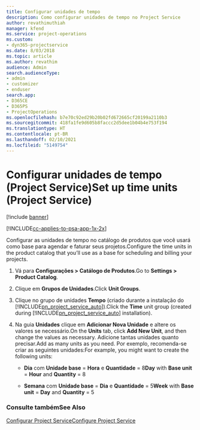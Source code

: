 ```yaml
---
title: Configurar unidades de tempo
description: Como configurar unidades de tempo no Project Service
author: revathimuthiah
manager: kfend
ms.service: project-operations
ms.custom:
- dyn365-projectservice
ms.date: 8/03/2018
ms.topic: article
ms.author: revathim
audience: Admin
search.audienceType:
- admin
- customizer
- enduser
search.app:
- D365CE
- D365PS
- ProjectOperations
ms.openlocfilehash: b7e70c92ed29b20b02fd672665cf20199a2110b3
ms.sourcegitcommit: 418fa1fe9d605b8faccc2d5dee1b04b4e753f194
ms.translationtype: HT
ms.contentlocale: pt-BR
ms.lasthandoff: 02/10/2021
ms.locfileid: "5149754"
---
```

# <a name="set-up-time-units-project-service"></a><span data-ttu-id="b9539-103">Configurar unidades de tempo (Project Service)</span><span class="sxs-lookup"><span data-stu-id="b9539-103">Set up time units (Project Service)</span></span>

[!include [banner](../includes/psa-now-project-operations.md)]

[!INCLUDE[cc-applies-to-psa-app-1x-2x](../includes/cc-applies-to-psa-app-1x-2x.md)]

<span data-ttu-id="b9539-104">Configurar as unidades de tempo no catálogo de produtos que você usará como base para agendar e faturar seus projetos.</span><span class="sxs-lookup"><span data-stu-id="b9539-104">Configure the time units in the product catalog that you’ll use as a base for scheduling and billing your projects.</span></span>  
  
1. <span data-ttu-id="b9539-105">Vá para **Configurações > Catálogo de Produtos**.</span><span class="sxs-lookup"><span data-stu-id="b9539-105">Go to **Settings > Product Catalog**.</span></span>  
  
2. <span data-ttu-id="b9539-106">Clique em **Grupos de Unidades**.</span><span class="sxs-lookup"><span data-stu-id="b9539-106">Click **Unit Groups**.</span></span>  
  
3. <span data-ttu-id="b9539-107">Clique no grupo de unidades **Tempo** (criado durante a instalação do [!INCLUDE[pn_project_service_auto](../includes/pn-project-service-auto.md)]).</span><span class="sxs-lookup"><span data-stu-id="b9539-107">Click the **Time** unit group (created during [!INCLUDE[pn_project_service_auto](../includes/pn-project-service-auto.md)] installation).</span></span>  
  
4. <span data-ttu-id="b9539-108">Na guia **Unidades** clique em **Adicionar Nova Unidade** e altere os valores se necessário.</span><span class="sxs-lookup"><span data-stu-id="b9539-108">On the **Units** tab, click **Add New Unit**, and then change the values as necessary.</span></span> <span data-ttu-id="b9539-109">Adicione tantas unidades quanto precisar.</span><span class="sxs-lookup"><span data-stu-id="b9539-109">Add as many units as you need.</span></span> <span data-ttu-id="b9539-110">Por exemplo, recomenda-se criar as seguintes unidades:</span><span class="sxs-lookup"><span data-stu-id="b9539-110">For example, you might want to create the following units:</span></span>  
  
   - <span data-ttu-id="b9539-111">**Dia** com **Unidade base** = **Hora** e **Quantidade** = 8</span><span class="sxs-lookup"><span data-stu-id="b9539-111">**Day** with **Base unit** = **Hour** and **Quantity** = 8</span></span>  
  
   - <span data-ttu-id="b9539-112">**Semana** com **Unidade base** = **Dia** e **Quantidade** = 5</span><span class="sxs-lookup"><span data-stu-id="b9539-112">**Week** with **Base unit** = **Day** and **Quantity** = 5</span></span>  
  
### <a name="see-also"></a><span data-ttu-id="b9539-113">Consulte também</span><span class="sxs-lookup"><span data-stu-id="b9539-113">See Also</span></span>  
 [<span data-ttu-id="b9539-114">Configurar Project Service</span><span class="sxs-lookup"><span data-stu-id="b9539-114">Configure Project Service</span></span>](../psa/configure.md)
